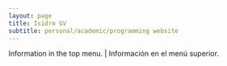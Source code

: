 ```yaml
---
layout: page
title: Isidro GV
subtitle: personal/academic/programming website
---
```




Information in the top menu.  | Información en el menú superior.

